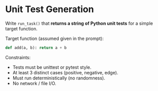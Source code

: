 # Unit Test Generation

Write `run_task()` that **returns a string of Python unit tests** for a simple target function.

Target function (assumed given in the prompt):
```python
def add(a, b): return a + b
```

Constraints:
- Tests must be unittest or pytest style.
- At least 3 distinct cases (positive, negative, edge).
- Must run deterministically (no randomness).
- No network / file I/O.